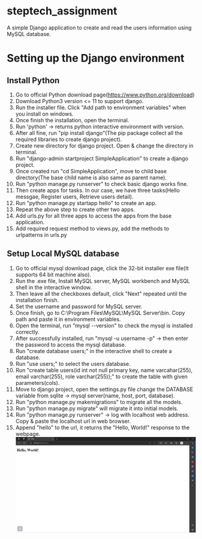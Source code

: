 # steptech_assignment
A simple Django application to create and read the users information using MySQL database.

# Setting up the Django environment
## Install Python
1. Go to official Python download page(https://www.python.org/download)
2. Download Python3 version <= 11 to support django.
3. Run the installer file. Click "Add path to environment variables" when you install on windows.
4. Once finish the installation, open the terminal.
5. Run 'python' -> returns python interactive environment with version.
6. After all fine, run  "pip install django"(The pip package collect all the required libraries to create django project).
7. Create new directory for django project. Open & change the directory in terminal.
8. Run "django-admin startproject SimpleApplication" to create a django project.
9. Once created run "cd SimpleApplication", move to child base directory(The base child name is also same as parent name).
10. Run "python manage.py runserver" to check basic django works fine.
11. Then create apps for tasks. In our case, we have three tasks(Hello messgae, Register users, Retrieve users detail).
12. Run "python manage.py startapp hello" to create an app.
13. Repeat the above step to create other two apps.
14. Add urls.py for all three apps to access the apps from the base application.
15. Add required request method to views.py, add the methods to urlpatterns in urls.py

## Setup Local MySQL database
1. Go to official mysql download page, click the 32-bit installer exe file(It supports 64 bit machine also).
2. Run the .exe file, Install MySQL server, MySQL workbench and MySQL shell in the interactive window.
3. Then leave all the checkboxes default, click "Next" repeated until the installation finish.
4. Set the username and password for MySQL server.
5. Once finish, go to C:\Program Files\MySQL\MySQL Server\bin. Copy path and paste it in environment variables.
6. Open the terminal, run "mysql --version" to check the mysql is installed correctly.
7. After successfully installed, run "mysql -u username -p" -> then enter the password to access the mysql database.
8. Run "create database users;" in the interactive shell to create a database.
9. Run "use users;" to select the users database.
10. Run "create table users(id int not null primary key, name varcahar(255), email varchar(255), role varchar(255));" to create the table with given parameters(cols).
11. Move to django project, open the settings.py file change the DATABASE variable from sqlite -> mysql server(name, host, port, database).
12. Run "python manage.py makemigrations" to migrate all the models.
13. Run "python manage.py migrate" will migrate it into initial models.
14. Run "python manage.py runserver" -> log with localhost web address. Copy & paste the localhost url in web browser.
15. Append "hello" to the url, it returns the "Hello, World!" response to the webpage.
![alt text](./images/hello_world.png)
